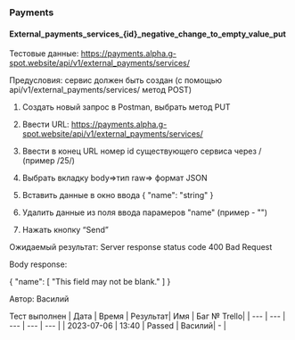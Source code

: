 ### Payments
#### External_payments_services_{id}_negative_change_to_empty_value_put

Тестовые данные: https://payments.alpha.g-spot.website/api/v1/external_payments/services/

Предусловия: сервис должен быть создан (с помощью api/v1/external_payments/services/ метод POST)

1. Создать новый запрос в Postman, выбрать метод PUT

2. Ввести URL: https://payments.alpha.g-spot.website/api/v1/external_payments/services/

4. Ввести в конец URL номер id существующего сервиса через / (пример /25/)

3. Выбрать вкладку body=>тип raw=> формат JSON
4. Вставить данные в окно ввода
{
  "name": "string"
}

5. Удалить данные из поля ввода парамеров "name" (пример - "")

6. Нажать кнопку “Send”

Ожидаемый результат: Server response status code 400 Bad Request

Body response:

{
    "name": [
        "This field may not be blank."
    ]
}


Автор: Василий

Тест выполнен
|     Дата    | Время | Результат|   Имя  | Баг № Trello|
|     ---     |  ---  |    ---   |   ---  |      ---    |
|  2023-07-06 | 13:40 |   Passed | Василий|       -     | 